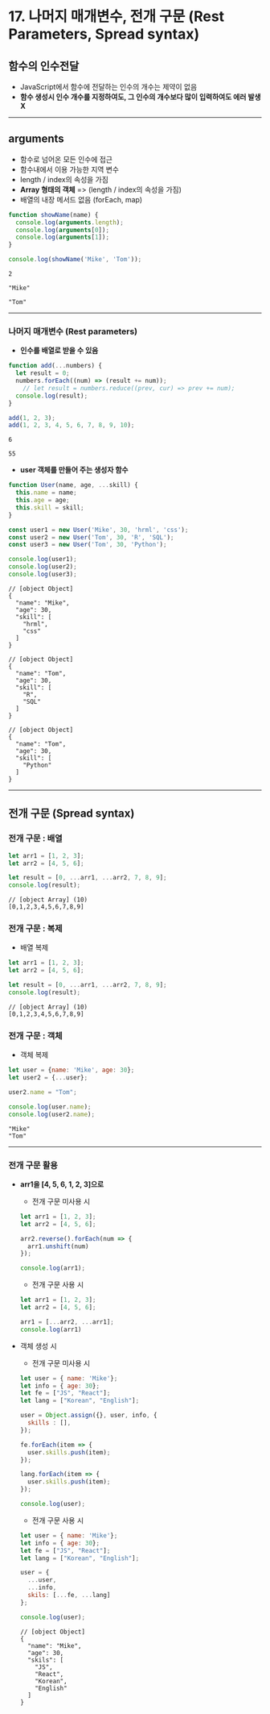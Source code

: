 # 17. 나머지 매개변수, 전개 구문 (Rest Parameters, Spread syntax)

## 함수의 인수전달

- JavaScript에서 함수에 전달하는 인수의 개수는 제약이 없음
- **함수 생성시 인수 개수를 지정하여도, 그 인수의 개수보다 많이 입력하여도 에러 발생 X**

---

## arguments

- 함수로 넘어온 모든 인수에 접근
- 함수내에서 이용 가능한 지역 변수
- length / index의 속성을 가짐
- **Array 형태의 객체** => (length / index의 속성을 가짐)
- 배열의 내장 메서드 없음 (forEach, map)

```jsx
function showName(name) {
  console.log(arguments.length);
  console.log(arguments[0]);
  console.log(arguments[1]);
}

console.log(showName('Mike', 'Tom'));
```

```
2

"Mike"

"Tom"
```

---

### 나머지 매개변수 (Rest parameters)

- **인수를 배열로 받을 수 있음**

```jsx
function add(...numbers) {
  let result = 0;
  numbers.forEach((num) => (result += num));
	// let result = numbers.reduce((prev, cur) => prev += num);
  console.log(result);
}

add(1, 2, 3);
add(1, 2, 3, 4, 5, 6, 7, 8, 9, 10);
```

```
6

55
```

- **user 객체를 만들어 주는 생성자 함수**

```jsx
function User(name, age, ...skill) {
  this.name = name;
  this.age = age;
  this.skill = skill;
}

const user1 = new User('Mike', 30, 'hrml', 'css');
const user2 = new User('Tom', 30, 'R', 'SQL');
const user3 = new User('Tom', 30, 'Python');

console.log(user1);
console.log(user2);
console.log(user3);
```

```
// [object Object] 
{
  "name": "Mike",
  "age": 30,
  "skill": [
    "hrml",
    "css"
  ]
}

// [object Object] 
{
  "name": "Tom",
  "age": 30,
  "skill": [
    "R",
    "SQL"
  ]
}

// [object Object] 
{
  "name": "Tom",
  "age": 30,
  "skill": [
    "Python"
  ]
}
```

---

## 전개 구문 (Spread syntax)

### 전개 구문 : 배열

```jsx
let arr1 = [1, 2, 3];
let arr2 = [4, 5, 6];

let result = [0, ...arr1, ...arr2, 7, 8, 9];
console.log(result);
```

```
// [object Array] (10)
[0,1,2,3,4,5,6,7,8,9]
```

### 전개 구문 : 복제

- 배열 복제

```jsx
let arr1 = [1, 2, 3];
let arr2 = [4, 5, 6];

let result = [0, ...arr1, ...arr2, 7, 8, 9];
console.log(result);
```

```
// [object Array] (10)
[0,1,2,3,4,5,6,7,8,9]
```

### 전개 구문 : 객체

- 객체 복제

```jsx
let user = {name: 'Mike', age: 30};
let user2 = {...user};

user2.name = "Tom";

console.log(user.name);
console.log(user2.name);
```

```
"Mike"
"Tom"
```

---

### 전개 구문 활용

- **arr1을 [4, 5, 6, 1, 2, 3]으로**
    - 전개 구문 미사용 시
    
    ```jsx
    let arr1 = [1, 2, 3];
    let arr2 = [4, 5, 6];
    
    arr2.reverse().forEach(num => {
      arr1.unshift(num)
    });
    
    console.log(arr1);
    ```
    
    - 전개 구문 사용 시
    
    ```jsx
    let arr1 = [1, 2, 3];
    let arr2 = [4, 5, 6];
    
    arr1 = [...arr2, ...arr1];
    console.log(arr1)
    ```
    

- 객체 생성 시
    - 전개 구문 미사용 시
    
    ```jsx
    let user = { name: 'Mike'};
    let info = { age: 30};
    let fe = ["JS", "React"];
    let lang = ["Korean", "English"];
    
    user = Object.assign({}, user, info, {
      skills : [],
    });
    
    fe.forEach(item => {
      user.skills.push(item);
    });
    
    lang.forEach(item => {
      user.skills.push(item);
    });
    
    console.log(user);
    ```
    
    - 전개 구문 사용 시
    
    ```jsx
    let user = { name: 'Mike'};
    let info = { age: 30};
    let fe = ["JS", "React"];
    let lang = ["Korean", "English"];
    
    user = {
      ...user,
      ...info,
      skils: [...fe, ...lang]
    };
    
    console.log(user);
    ```
    
    ```
    // [object Object] 
    {
      "name": "Mike",
      "age": 30,
      "skils": [
        "JS",
        "React",
        "Korean",
        "English"
      ]
    }
    ```